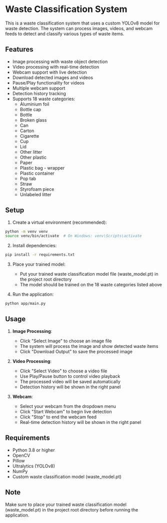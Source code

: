 # Waste Classification System

This is a waste classification system that uses a custom YOLOv8 model for waste detection. The system can process images, videos, and webcam feeds to detect and classify various types of waste items.

## Features

- Image processing with waste object detection
- Video processing with real-time detection
- Webcam support with live detection
- Download detected images and videos
- Pause/Play functionality for videos
- Multiple webcam support
- Detection history tracking
- Supports 18 waste categories:
  - Aluminium foil
  - Bottle cap
  - Bottle
  - Broken glass
  - Can
  - Carton
  - Cigarette
  - Cup
  - Lid
  - Other litter
  - Other plastic
  - Paper
  - Plastic bag - wrapper
  - Plastic container
  - Pop tab
  - Straw
  - Styrofoam piece
  - Unlabeled litter

## Setup

1. Create a virtual environment (recommended):
```bash
python -m venv venv
source venv/bin/activate  # On Windows: venv\Scripts\activate
```

2. Install dependencies:
```bash
pip install -r requirements.txt
```

3. Place your trained model:
   - Put your trained waste classification model file (waste_model.pt) in the project root directory
   - The model should be trained on the 18 waste categories listed above

4. Run the application:
```bash
python app/main.py
```

## Usage

1. **Image Processing**:
   - Click "Select Image" to choose an image file
   - The system will process the image and show detected waste items
   - Click "Download Output" to save the processed image

2. **Video Processing**:
   - Click "Select Video" to choose a video file
   - Use Play/Pause button to control video playback
   - The processed video will be saved automatically
   - Detection history will be shown in the right panel

3. **Webcam**:
   - Select your webcam from the dropdown menu
   - Click "Start Webcam" to begin live detection
   - Click "Stop" to end the webcam feed
   - Real-time detection history will be shown in the right panel

## Requirements

- Python 3.8 or higher
- OpenCV
- Pillow
- Ultralytics (YOLOv8)
- NumPy
- Custom waste classification model (waste_model.pt)

## Note

Make sure to place your trained waste classification model (waste_model.pt) in the project root directory before running the application.
